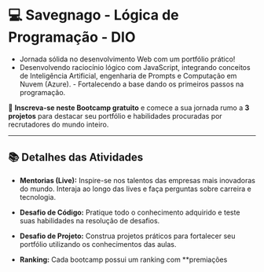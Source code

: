 # 💻 Savegnago - Lógica de Programação - DIO

- Jornada sólida no desenvolvimento Web com um portfólio prático!
- Desenvolvendo raciocínio lógico com JavaScript, integrando conceitos de Inteligência Artificial, engenharia de Prompts e Computação em Nuvem (Azure). - Fortalecendo a base dando os primeiros passos na programação.

🚀 **Inscreva-se neste Bootcamp gratuito** e comece a sua jornada rumo a **3 projetos** para destacar seu portfólio e habilidades procuradas por recrutadores do mundo inteiro.

---

## 📚 Detalhes das Atividades

- **Mentorias (Live):** Inspire-se nos talentos das empresas mais inovadoras do mundo. Interaja ao longo das lives e faça perguntas sobre carreira e tecnologia.

- **Desafio de Código:** Pratique todo o conhecimento adquirido e teste suas habilidades na resolução de desafios.

- **Desafio de Projeto:** Construa projetos práticos para fortalecer seu portfólio utilizando os conhecimentos das aulas.

- **Ranking:** Cada bootcamp possui um ranking com **premiações

